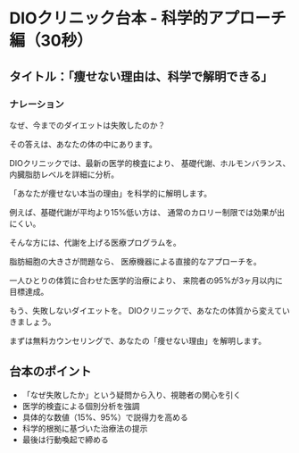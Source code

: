 # DIOクリニック台本 - 科学的アプローチ編（30秒）

## タイトル：「痩せない理由は、科学で解明できる」

### ナレーション

なぜ、今までのダイエットは失敗したのか？

その答えは、あなたの体の中にあります。

DIOクリニックでは、最新の医学的検査により、
基礎代謝、ホルモンバランス、内臓脂肪レベルを詳細に分析。

「あなたが痩せない本当の理由」を科学的に解明します。

例えば、基礎代謝が平均より15%低い方は、
通常のカロリー制限では効果が出にくい。

そんな方には、代謝を上げる医療プログラムを。

脂肪細胞の大きさが問題なら、
医療機器による直接的なアプローチを。

一人ひとりの体質に合わせた医学的治療により、
来院者の95%が3ヶ月以内に目標達成。

もう、失敗しないダイエットを。
DIOクリニックで、あなたの体質から変えていきましょう。

まずは無料カウンセリングで、あなたの「痩せない理由」を解明します。

## 台本のポイント
- 「なぜ失敗したか」という疑問から入り、視聴者の関心を引く
- 医学的検査による個別分析を強調
- 具体的な数値（15%、95%）で説得力を高める
- 科学的根拠に基づいた治療法の提示
- 最後は行動喚起で締める